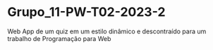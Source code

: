 # Grupo_11-PW-T02-2023-2
Web App de um quiz em um estilo dinâmico e descontraído para um trabalho de Programação para Web
